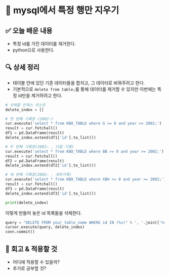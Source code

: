 # 📌 mysql에서 특정 행만 지우기

## ✅ 오늘 배운 내용
- 특정 id를 가진 데이터를 제거한다.
- python으로 사용한다.

## 🔍 상세 정리
- 테이블 안에 있던 기존 데이터들을 합치고, 그 데이터로 바꿔주려고 한다.
- 기본적으로 ```delete from table;```를 통해 데이터를 제거할 수 있지만 이번에는 특정 id만을 제거하려고 한다.
```python
# 삭제할 인덱스 리스트
delete_index = []

# 첫 번째 기록창 (2002~)
cur.execute('select * from KBO_TABLE where G >= 0 and year >= 2002;')
result = cur.fetchall()
df1 = pd.DataFrame(result)
delete_index.extend(df1['id'].to_list())

# 두 번째 기록창(2002~ , 다음 기록)
cur.execute('select * from KBO_TABLE where BB >= 0 and year >= 2002;')
result = cur.fetchall()
df2 = pd.DataFrame(result)
delete_index.extend(df2['id'].to_list())

# 세 번째 기록창(2002~ , 세부기록)
cur.execute('select * from KBO_TABLE where XBH >= 0 and year >= 2002;')
result = cur.fetchall()
df3 = pd.DataFrame(result)
delete_index.extend(df3['id'].to_list())

print(delete_index)
```
 이렇게 만들어 놓은 id 목록들을 삭제한다.

```python
query = "DELETE FROM your_table_name WHERE id IN (%s)" % ', '.join(['%s'] * len(delete_index))
cursor.execute(query, delete_index)
conn.commit()
```

## 🤔 회고 & 적용할 것
- 어디에 적용할 수 있을까?
- 추가로 공부할 것?